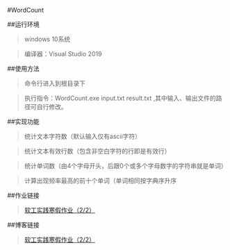 #WordCount

##运行环境

>windows 10系统

>编译器：Visual Studio 2019

##使用方法

>命令行进入到根目录下

>执行指令：WordCount.exe input.txt result.txt ,其中输入、输出文件的路径可自行修改。

##实现功能

>统计文本字符数（默认输入仅有ascii字符）

>统计文本有效行数（包含非空白字符的行即是有效行）

>统计单词数（由4个字母开头，后跟0个或多个字母数字的字符串就是单词）

>计算出现频率最高的前十个单词（单词相同按字典序升序

##作业链接

>[软工实践寒假作业（2/2）](https://edu.cnblogs.com/campus/fzu/FZUSESPR21/homework/11672)

##博客链接

>[软工实践寒假作业（2/2）](https://www.cnblogs.com/sblogs/p/14459995.html)
